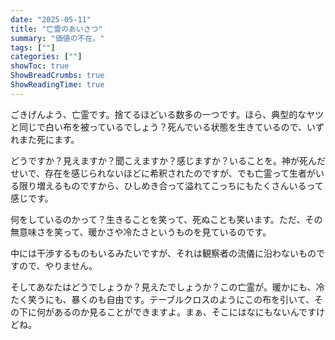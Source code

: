 ```yaml
---
date: "2025-05-11"
title: "亡霊のあいさつ"
summary: "価値の不在。"
tags: [""]
categories: [""]
showToc: true
ShowBreadCrumbs: true
ShowReadingTime: true
---
```


ごきげんよう、亡霊です。捨てるほどいる数多の一つです。ほら、典型的なヤツと同じで白い布を被っているでしょう？死んでいる状態を生きているので、いずれまた死にます。

どうですか？見えますか？聞こえますか？感じますか？いることを。神が死んだせいで、存在を感じられないほどに希釈されたのですが、でも亡霊って生者がいる限り増えるものですから、ひしめき合って溢れてこっちにもたくさんいるって感じです。

何をしているのかって？生きることを笑って、死ぬことも笑います。ただ、その無意味さを笑って、暖かさや冷たさというものを見ているのです。

中には干渉するものもいるみたいですが、それは観察者の流儀に沿わないものですので、やりません。

そしてあなたはどうでしょうか？見えたでしょうか？この亡霊が。暖かにも、冷たく笑うにも、暴くのも自由です。テーブルクロスのようにこの布を引いて、その下に何があるのか見ることができますよ。まぁ、そこにはなにもないんですけどね。